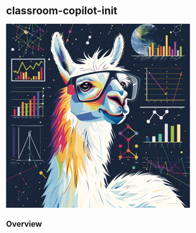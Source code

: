 # classroom-copilot-init

![CopilotInit](images/classroom_copilot__init_midjourney.png)

## Overview